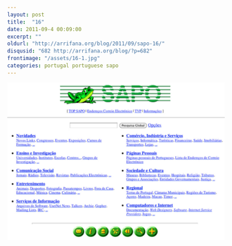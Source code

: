 ```yaml
---
layout: post
title:  "16"
date: 2011-09-4 00:09:00
excerpt: ""
oldurl: "http://arrifana.org/blog/2011/09/sapo-16/"
disqusid: "682 http://arrifana.org/blog/?p=682"
frontimage: "/assets/16-1.jpg"
categories: portugal portuguese sapo
---
```


![NewImage](/assets/16-1.jpg "NewImage")

